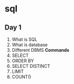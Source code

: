 # sql

## Day 1

1. What is SQL
2. What is database
3. Different DBMS
**Commands**
1. SELECT
2. ORDER BY
3. SELECT DISTINCT
4. LIMIT
5. COUNT()